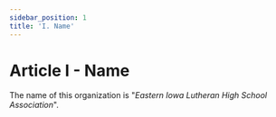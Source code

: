```yaml
---
sidebar_position: 1
title: 'I. Name'
---
```


# Article I - Name

The name of this organization is "*Eastern Iowa Lutheran High School Association*".